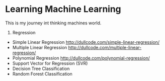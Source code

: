 # Learning Machine Learning

This is my journey int thinking machines world.

1. Regression

- Simple Linear Regression http://dullcode.com/simple-linear-regression/
- Multiple Linear Regression http://dullcode.com/multiple-linear-regression/
- Polynomial Regression http://dullcode.com/polynomial-regression/
- Support Vector for Regression (SVR)
- Decision Tree Classification
- Random Forest Classification


